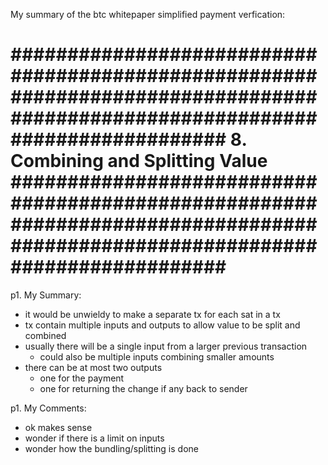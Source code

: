My summary of the btc whitepaper simplified payment verfication:

###############################################################################################################################
8. Combining and Splitting Value
###############################################################################################################################
===============================================================================================================================
p1. My Summary:

- it would be unwieldy to make a separate tx for each sat in a tx
- tx contain multiple inputs and outputs to allow value to be split and combined
- usually there will be a single input from a larger previous transaction
    - could also be multiple inputs combining smaller amounts
- there can be at most two outputs
    - one for the payment
    - one for returning the change if any back to sender


p1. My Comments:

- ok makes sense
- wonder if there is a limit on inputs
- wonder how the bundling/splitting is done


